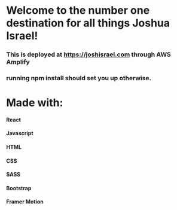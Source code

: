 # Welcome to the number one destination for all things Joshua Israel!

### This is deployed at https://joshisrael.com through AWS Amplify

### running npm install should set you up otherwise. 

# Made with:
#### React
#### Javascript
#### HTML
#### CSS
#### SASS
#### Bootstrap
#### Framer Motion
